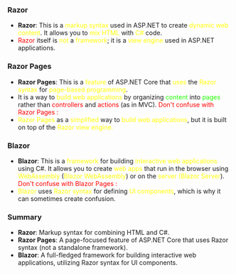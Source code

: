### Razor

- **Razor**: This is a <span style="color:rgb(255, 255, 0)">markup</span> <span style="color:rgb(255, 255, 0)">syntax</span> used in ASP.NET to create <span style="color:rgb(255, 255, 0)">dynamic web content</span>. It allows you to <span style="color:rgb(255, 255, 0)">mix HTML</span> with  <span style="color:rgb(255, 255, 0)">C# </span> code.
- <span style="color:rgb(255, 0, 0)">Razor</span> itself is <span style="color:rgb(255, 255, 0)">not</span> a <span style="color:rgb(255, 255, 0)">framework</span>; it is a <span style="color:rgb(255, 255, 0)">view engine</span> used in ASP.NET applications.

### Razor Pages

- **Razor Pages**: This is a <span style="color:rgb(255, 255, 0)">feature</span> of ASP.NET Core that <span style="color:rgb(255, 255, 0)">uses</span> the <span style="color:rgb(255, 255, 0)">Razor syntax</span> for <span style="color:rgb(255, 255, 0)">page-based programming</span>. 
- It is a way to <span style="color:rgb(255, 255, 0)">build</span> <span style="color:rgb(255, 255, 0)">web</span> <span style="color:rgb(255, 255, 0)">applications</span> by organizing <span style="color:rgb(30, 255, 0)">content</span> into <span style="color:rgb(30, 255, 0)">pages</span> rather than <span style="color:rgb(255, 0, 0)">controllers</span> and <span style="color:rgb(255, 0, 0)">actions</span> (as in MVC). 
   <span style="color:rgb(255, 0, 0)"> Don't  confuse  with Razor Pages :</span>
-  <span style="color:rgb(255, 255, 0)">Razor Pages</span> as a <span style="color:rgb(255, 255, 0)">simplified</span> way to<span style="color:rgb(255, 255, 0)"> build web applications</span>, but it is built on top of the <span style="color:rgb(255, 255, 0)">Razor view engine.</span>

### Blazor

- **Blazor**: This is a <span style="color:rgb(255, 255, 0)">framework</span> for building <span style="color:rgb(255, 255, 0)">interactive web applications </span>using C#. It allows you to create<span style="color:rgb(255, 255, 0)"> web apps</span> that run in the browser using <span style="color:rgb(255, 255, 0)">WebAssembly</span> (<span style="color:rgb(255, 255, 0)">Blazor</span> <span style="color:rgb(255, 255, 0)">WebAssembly</span>) or on the <span style="color:rgb(255, 255, 0)">server (Blazor Server</span>).
	   <span style="color:rgb(255, 0, 0)"> Don't  confuse  with Blazor Pages :</span>
- <span style="color:rgb(255, 255, 0)">Blazor</span> uses <span style="color:rgb(255, 255, 0)">Razor syntax</span> for defining <span style="color:rgb(255, 255, 0)">UI components</span>, which is why it can sometimes create confusion.


### Summary

- **Razor**: Markup syntax for combining HTML and C#.
- **Razor Pages**: A page-focused feature of ASP.NET Core that uses Razor syntax (not a standalone framework).
- **Blazor**: A full-fledged framework for building interactive web applications, utilizing Razor syntax for UI components.

